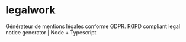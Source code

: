 # legalwork
Générateur de mentions légales conforme GDPR. RGPD compliant legal notice generator | Node + Typescript
